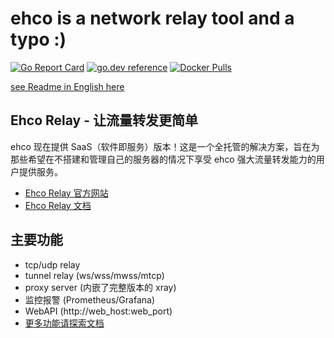 # ehco is a network relay tool and a typo :)

[![Go Report Card](https://goreportcard.com/badge/github.com/Ehco1996/ehco)](https://goreportcard.com/report/github.com/Ehco1996/ehco)
[![go.dev reference](https://img.shields.io/badge/go.dev-reference-007d9c?logo=go&logoColor=white&style=flat-square)](https://pkg.go.dev/github.com/Ehco1996/ehco)
[![Docker Pulls](https://img.shields.io/docker/pulls/ehco1996/ehco)](https://hub.docker.com/r/ehco1996/ehco)

[see Readme in English here](README_EN.md)

## Ehco Relay - 让流量转发更简单

ehco 现在提供 SaaS（软件即服务）版本！这是一个全托管的解决方案，旨在为那些希望在不搭建和管理自己的服务器的情况下享受 ehco 强大流量转发能力的用户提供服务。

-   [Ehco Relay 官方网站](https://ehco-relay.cc)
-   [Ehco Relay 文档](https://docs.ehco-relay.cc/)

## 主要功能

-   tcp/udp relay
-   tunnel relay (ws/wss/mwss/mtcp)
-   proxy server (内嵌了完整版本的 xray)
-   监控报警 (Prometheus/Grafana)
-   WebAPI (http://web_host:web_port)
-   [更多功能请探索文档](https://docs.ehco-relay.cc/)
